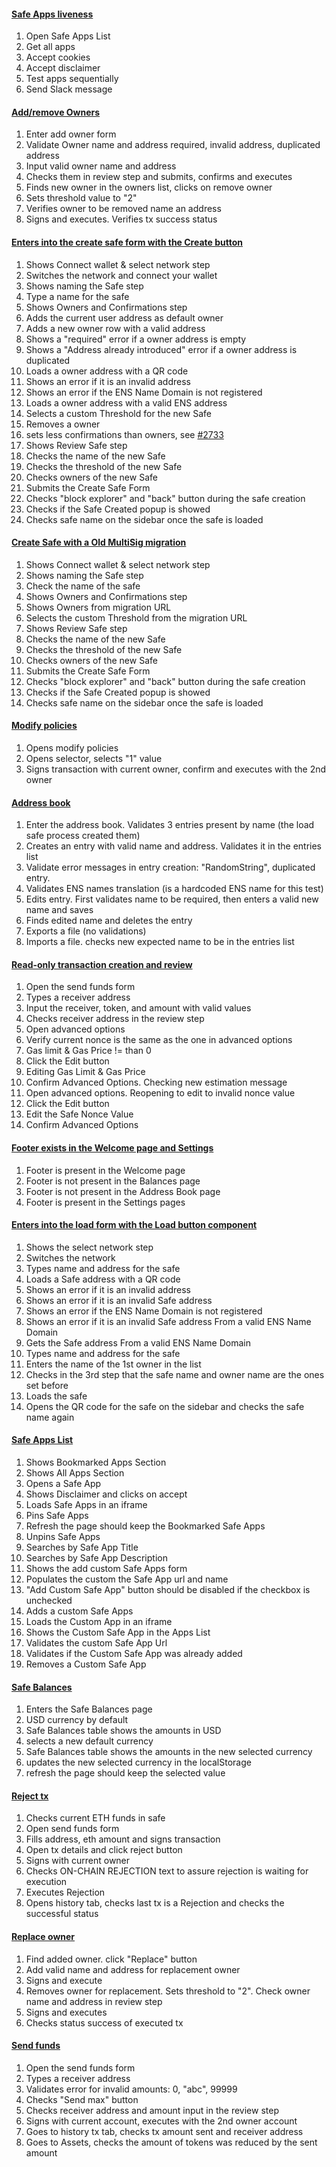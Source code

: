 #### [Safe Apps liveness](./../src/safe-apps/working_apps.test.js)
1. Open Safe Apps List
2. Get all apps
3. Accept cookies
4. Accept disclaimer
5. Test apps sequentially
6. Send Slack message

#### [Add/remove Owners](./../src/safe-web/add_remove_owner.test.js)
1. Enter add owner form
2. Validate Owner name and address required, invalid address, duplicated address
3. Input valid owner name and address
4. Checks them in review step and submits, confirms and executes
5. Finds new owner in the owners list, clicks on remove owner
6. Sets threshold value to "2"
7. Verifies owner to be removed name an address
8. Signs and executes. Verifies tx success status

#### [Enters into the create safe form with the Create button](./../src/safe-web/create_safe.test.js)
1. Shows Connect wallet & select network step
2. Switches the network and connect your wallet
3. Shows naming the Safe step
4. Type a name for the safe
5. Shows Owners and Confirmations step
6. Adds the current user address as default owner
7. Adds a new owner row with a valid address
8. Shows a "required" error if a owner address is empty
9. Shows a "Address already introduced" error if a owner address is duplicated
10. Loads a owner address with a QR code
11. Shows an error if it is an invalid address
12. Shows an error if the ENS Name Domain is not registered
13. Loads a owner address with a valid ENS address
14. Selects a custom Threshold for the new Safe
15. Removes a owner
16. sets less confirmations than owners, see [#2733](https://github.com/gnosis/safe-react/issues/2733)
17. Shows Review Safe step
18. Checks the name of the new Safe
19. Checks the threshold of the new Safe
20. Checks owners of the new Safe
21. Submits the Create Safe Form
22. Checks "block explorer" and "back" button during the safe creation
23. Checks if the Safe Created popup is showed
24. Checks safe name on the sidebar once the safe is loaded

#### [Create Safe with a Old MultiSig migration](./../src/safe-web/create_safe_migration.test.js)
1. Shows Connect wallet & select network step
2. Shows naming the Safe step
3. Check the name of the safe
4. Shows Owners and Confirmations step
5. Shows Owners from migration URL
6. Selects the custom Threshold from the migration URL
7. Shows Review Safe step
8. Checks the name of the new Safe
9. Checks the threshold of the new Safe
10. Checks owners of the new Safe
11. Submits the Create Safe Form
12. Checks "block explorer" and "back" button during the safe creation
13. Checks if the Safe Created popup is showed
14. Checks safe name on the sidebar once the safe is loaded

#### [Modify policies](./../src/safe-web/modify_policies.test.js)
1. Opens modify policies
2. Opens selector, selects "1" value
3. Signs transaction with current owner, confirm and executes with the 2nd owner

#### [Address book](./../src/safe-web/read_only/address_book.test.js)
1. Enter the address book. Validates 3 entries present by name (the load safe process created them)
2. Creates an entry with valid name and address. Validates it in the entries list
3. Validate error messages in entry creation: "RandomString", duplicated entry.
4. Validates ENS names translation (is a hardcoded ENS name for this test)
5. Edits entry. First validates name to be required, then enters a valid new name and saves
6. Finds edited name and deletes the entry
7. Exports a file (no validations)
8. Imports a file. checks new expected name to be in the entries list

#### [Read-only transaction creation and review](./../src/safe-web/read_only/adv_options.test.js)
1. Open the send funds form
2. Types a receiver address
3. Input the receiver, token, and amount with valid values
4. Checks receiver address in the review step
5. Open advanced options
6. Verify current nonce is the same as the one in advanced options
7. Gas limit & Gas Price != than 0
8. Click the Edit button
9. Editing Gas Limit & Gas Price
10. Confirm Advanced Options. Checking new estimation message
11. Open advanced options. Reopening to edit to invalid nonce value
12. Click the Edit button
13. Edit the Safe Nonce Value
14. Confirm Advanced Options

#### [Footer exists in the Welcome page and Settings](./../src/safe-web/read_only/app_layout.test.js)
1. Footer is present in the Welcome page
2. Footer is not present in the Balances page
3. Footer is not present in the Address Book page
4. Footer is present in the Settings pages

#### [Enters into the load form with the Load button component](./../src/safe-web/read_only/load_safe.test.js)
1. Shows the select network step
2. Switches the network
3. Types name and address for the safe
4. Loads a Safe address with a QR code
5. Shows an error if it is an invalid address
6. Shows an error if it is an invalid Safe address
7. Shows an error if the ENS Name Domain is not registered
8. Shows an error if it is an invalid Safe address From a valid ENS Name Domain
9. Gets the Safe address From a valid ENS Name Domain
10. Types name and address for the safe
11. Enters the name of the 1st owner in the list
12. Checks in the 3rd step that the safe name and owner name are the ones set before
13. Loads the safe
14. Opens the QR code for the safe on the sidebar and checks the safe name again


#### [Safe Apps List](./../src/safe-web/read_only/safe_apps_list.test.js)
1. Shows Bookmarked Apps Section
2. Shows All Apps Section
3. Opens a Safe App
4. Shows Disclaimer and clicks on accept
5. Loads Safe Apps in an iframe
6. Pins Safe Apps
7. Refresh the page should keep the Bookmarked Safe Apps
8. Unpins Safe Apps
9. Searches by Safe App Title
10. Searches by Safe App Description
11. Shows the add custom Safe Apps form
12. Populates the custom the Safe App url and name
13. "Add Custom Safe App" button should be disabled if the checkbox is unchecked
14. Adds a custom Safe Apps
15. Loads the Custom App in an iframe
16. Shows the Custom Safe App in the Apps List
17. Validates the custom Safe App Url
18. Validates if the Custom Safe App was already added
19. Removes a Custom Safe App

#### [Safe Balances](./../src/safe-web/read_only/safe_balances.test.js)
1. Enters the Safe Balances page
2. USD currency by default
3. Safe Balances table shows the amounts in USD
4. selects a new default currency
5. Safe Balances table shows the amounts in the new selected currency
6. updates the new selected currency in the localStorage
7. refresh the page should keep the selected value

#### [Reject tx](./../src/safe-web/reject_tx.test.js)
1. Checks current ETH funds in safe
2. Open send funds form
3. Fills address, eth amount and signs transaction
4. Open tx details and click reject button
5. Signs with current owner
6. Checks ON-CHAIN REJECTION text to assure rejection is waiting for execution
7. Executes Rejection
8. Opens history tab, checks last tx is a Rejection and checks the successful status

#### [Replace owner](./../src/safe-web/replace_owners.test.js)
1. Find added owner. click "Replace" button
2. Add valid name and address for replacement owner
3. Signs and execute
4. Removes owner for replacement. Sets threshold to "2". Check owner name and address in review step
5. Signs and executes
6. Checks status success of executed tx

#### [Send funds](./../src/safe-web/send_funds.test.js)
1. Open the send funds form
2. Types a receiver address
3. Validates error for invalid amounts: 0, "abc", 99999
4. Checks "Send max" button
5. Checks receiver address and amount input in the review step
6. Signs with current account, executes with the 2nd owner account
7. Goes to history tx tab, checks tx amount sent and receiver address
8. Goes to Assets, checks the amount of tokens was reduced by the sent amount

